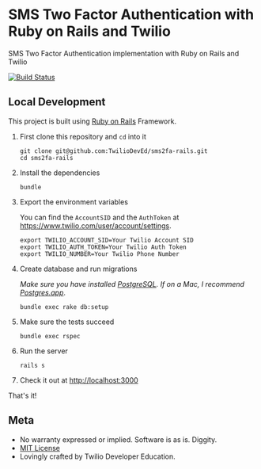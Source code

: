 # SMS Two Factor Authentication with Ruby on Rails and Twilio

SMS Two Factor Authentication implementation with Ruby on Rails and Twilio

[![Build Status](https://travis-ci.org/TwilioDevEd/sms2fa-rails.svg?branch=master)](https://travis-ci.org/TwilioDevEd/sms2fa-rails)

## Local Development

This project is built using [Ruby on Rails](http://rubyonrails.org/) Framework.

1. First clone this repository and `cd` into it

   ```
   git clone git@github.com:TwilioDevEd/sms2fa-rails.git
   cd sms2fa-rails
   ```

1. Install the dependencies

   ```
   bundle
   ```

1. Export the environment variables

   You can find the `AccountSID` and the `AuthToken` at https://www.twilio.com/user/account/settings.
   ```
   export TWILIO_ACCOUNT_SID=Your Twilio Account SID
   export TWILIO_AUTH_TOKEN=Your Twilio Auth Token
   export TWILIO_NUMBER=Your Twilio Phone Number
   ```

1. Create database and run migrations

   _Make sure you have installed [PostgreSQL](http://www.postgresql.org/). If on
   a Mac, I recommend [Postgres.app](http://postgresapp.com)_.

   ```
   bundle exec rake db:setup
   ```

1. Make sure the tests succeed

   ```
   bundle exec rspec
   ```

1. Run the server

   ```
   rails s
   ```

1. Check it out at [http://localhost:3000](http://localhost:3000)


That's it!

## Meta

* No warranty expressed or implied. Software is as is. Diggity.
* [MIT License](http://www.opensource.org/licenses/mit-license.html)
* Lovingly crafted by Twilio Developer Education.
